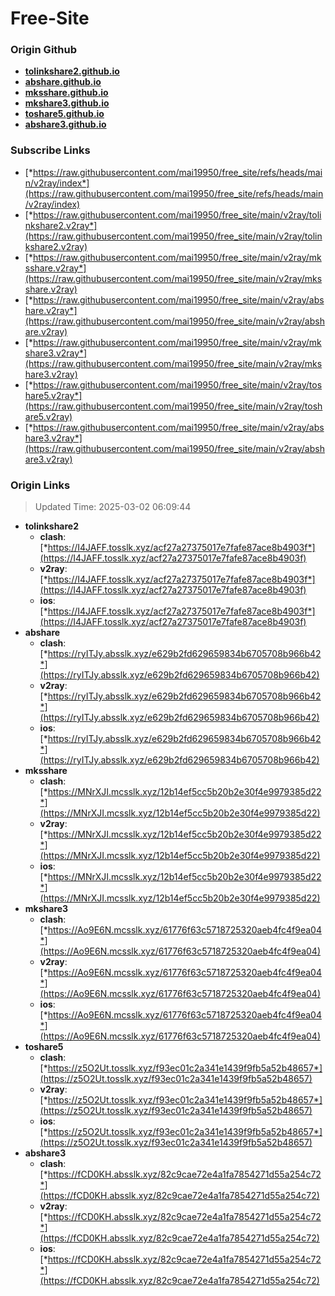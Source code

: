 # Free-Site

### Origin Github

- [**tolinkshare2.github.io**](https://github.com/tolinkshare2/tolinkshare2.github.io)
- [**abshare.github.io**](https://github.com/abshare/abshare.github.io)
- [**mksshare.github.io**](https://github.com/mksshare/mksshare.github.io)
- [**mkshare3.github.io**](https://github.com/mkshare3/mkshare3.github.io)
- [**toshare5.github.io**](https://github.com/toshare5/toshare5.github.io)
- [**abshare3.github.io**](https://github.com/abshare3/abshare3.github.io)

### Subscribe Links

- [*https://raw.githubusercontent.com/mai19950/free_site/refs/heads/main/v2ray/index*](https://raw.githubusercontent.com/mai19950/free_site/refs/heads/main/v2ray/index)
- [*https://raw.githubusercontent.com/mai19950/free_site/main/v2ray/tolinkshare2.v2ray*](https://raw.githubusercontent.com/mai19950/free_site/main/v2ray/tolinkshare2.v2ray)
- [*https://raw.githubusercontent.com/mai19950/free_site/main/v2ray/mksshare.v2ray*](https://raw.githubusercontent.com/mai19950/free_site/main/v2ray/mksshare.v2ray)
- [*https://raw.githubusercontent.com/mai19950/free_site/main/v2ray/abshare.v2ray*](https://raw.githubusercontent.com/mai19950/free_site/main/v2ray/abshare.v2ray)
- [*https://raw.githubusercontent.com/mai19950/free_site/main/v2ray/mkshare3.v2ray*](https://raw.githubusercontent.com/mai19950/free_site/main/v2ray/mkshare3.v2ray)
- [*https://raw.githubusercontent.com/mai19950/free_site/main/v2ray/toshare5.v2ray*](https://raw.githubusercontent.com/mai19950/free_site/main/v2ray/toshare5.v2ray)
- [*https://raw.githubusercontent.com/mai19950/free_site/main/v2ray/abshare3.v2ray*](https://raw.githubusercontent.com/mai19950/free_site/main/v2ray/abshare3.v2ray)

### Origin Links

> Updated Time: 2025-03-02 06:09:44

- **tolinkshare2**
  - **clash**: [*https://I4JAFF.tosslk.xyz/acf27a27375017e7fafe87ace8b4903f*](https://I4JAFF.tosslk.xyz/acf27a27375017e7fafe87ace8b4903f)
  - **v2ray**: [*https://I4JAFF.tosslk.xyz/acf27a27375017e7fafe87ace8b4903f*](https://I4JAFF.tosslk.xyz/acf27a27375017e7fafe87ace8b4903f)
  - **ios**: [*https://I4JAFF.tosslk.xyz/acf27a27375017e7fafe87ace8b4903f*](https://I4JAFF.tosslk.xyz/acf27a27375017e7fafe87ace8b4903f)
- **abshare**
  - **clash**: [*https://ryITJy.absslk.xyz/e629b2fd629659834b6705708b966b42*](https://ryITJy.absslk.xyz/e629b2fd629659834b6705708b966b42)
  - **v2ray**: [*https://ryITJy.absslk.xyz/e629b2fd629659834b6705708b966b42*](https://ryITJy.absslk.xyz/e629b2fd629659834b6705708b966b42)
  - **ios**: [*https://ryITJy.absslk.xyz/e629b2fd629659834b6705708b966b42*](https://ryITJy.absslk.xyz/e629b2fd629659834b6705708b966b42)
- **mksshare**
  - **clash**: [*https://MNrXJI.mcsslk.xyz/12b14ef5cc5b20b2e30f4e9979385d22*](https://MNrXJI.mcsslk.xyz/12b14ef5cc5b20b2e30f4e9979385d22)
  - **v2ray**: [*https://MNrXJI.mcsslk.xyz/12b14ef5cc5b20b2e30f4e9979385d22*](https://MNrXJI.mcsslk.xyz/12b14ef5cc5b20b2e30f4e9979385d22)
  - **ios**: [*https://MNrXJI.mcsslk.xyz/12b14ef5cc5b20b2e30f4e9979385d22*](https://MNrXJI.mcsslk.xyz/12b14ef5cc5b20b2e30f4e9979385d22)
- **mkshare3**
  - **clash**: [*https://Ao9E6N.mcsslk.xyz/61776f63c5718725320aeb4fc4f9ea04*](https://Ao9E6N.mcsslk.xyz/61776f63c5718725320aeb4fc4f9ea04)
  - **v2ray**: [*https://Ao9E6N.mcsslk.xyz/61776f63c5718725320aeb4fc4f9ea04*](https://Ao9E6N.mcsslk.xyz/61776f63c5718725320aeb4fc4f9ea04)
  - **ios**: [*https://Ao9E6N.mcsslk.xyz/61776f63c5718725320aeb4fc4f9ea04*](https://Ao9E6N.mcsslk.xyz/61776f63c5718725320aeb4fc4f9ea04)
- **toshare5**
  - **clash**: [*https://z5O2Ut.tosslk.xyz/f93ec01c2a341e1439f9fb5a52b48657*](https://z5O2Ut.tosslk.xyz/f93ec01c2a341e1439f9fb5a52b48657)
  - **v2ray**: [*https://z5O2Ut.tosslk.xyz/f93ec01c2a341e1439f9fb5a52b48657*](https://z5O2Ut.tosslk.xyz/f93ec01c2a341e1439f9fb5a52b48657)
  - **ios**: [*https://z5O2Ut.tosslk.xyz/f93ec01c2a341e1439f9fb5a52b48657*](https://z5O2Ut.tosslk.xyz/f93ec01c2a341e1439f9fb5a52b48657)
- **abshare3**
  - **clash**: [*https://fCD0KH.absslk.xyz/82c9cae72e4a1fa7854271d55a254c72*](https://fCD0KH.absslk.xyz/82c9cae72e4a1fa7854271d55a254c72)
  - **v2ray**: [*https://fCD0KH.absslk.xyz/82c9cae72e4a1fa7854271d55a254c72*](https://fCD0KH.absslk.xyz/82c9cae72e4a1fa7854271d55a254c72)
  - **ios**: [*https://fCD0KH.absslk.xyz/82c9cae72e4a1fa7854271d55a254c72*](https://fCD0KH.absslk.xyz/82c9cae72e4a1fa7854271d55a254c72)
